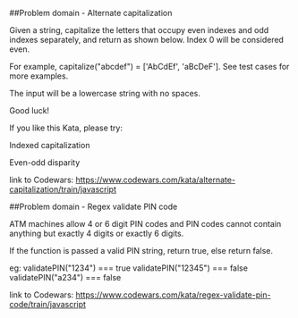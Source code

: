 ##Problem domain - Alternate capitalization

Given a string, capitalize the letters that occupy even indexes and odd indexes separately, and return as shown below. Index 0 will be considered even.

For example, capitalize("abcdef") = ['AbCdEf', 'aBcDeF']. See test cases for more examples.

The input will be a lowercase string with no spaces.

Good luck!

If you like this Kata, please try:

Indexed capitalization

Even-odd disparity

link to Codewars: https://www.codewars.com/kata/alternate-capitalization/train/javascript


##Problem domain - Regex validate PIN code

ATM machines allow 4 or 6 digit PIN codes and PIN codes cannot contain anything but exactly 4 digits or exactly 6 digits.

If the function is passed a valid PIN string, return true, else return false.

eg:
validatePIN("1234") === true
validatePIN("12345") === false
validatePIN("a234") === false

link to Codewars: https://www.codewars.com/kata/regex-validate-pin-code/train/javascript
